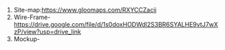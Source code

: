 1) Site-map:https://www.gloomaps.com/RXYCCZacii
2) Wire-Frame-https://drive.google.com/file/d/1s0doxHODWdl2S3BR6SYALHE9vtJ7wXzP/view?usp=drive_link
3) Mockup-


